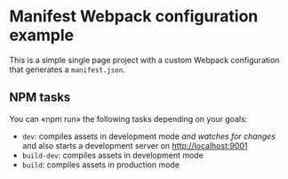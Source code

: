 # Manifest Webpack configuration example

This is a simple single page project with a custom Webpack configuration that generates a `manifest.json`.

## NPM tasks

You can «npm run» the following tasks depending on your goals:

- `dev`: compiles assets in development mode *and watches for changes* and also starts a development server on <http://localhost:9001>
- `build-dev`: compiles assets in development mode
- `build`: compiles assets in production mode
